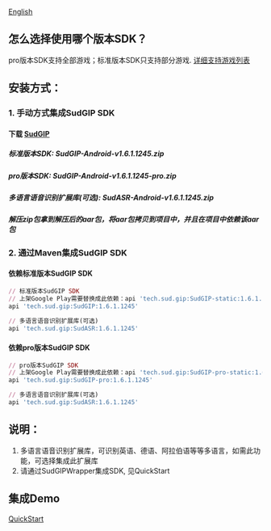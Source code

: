 [English](README_en.md)
## 怎么选择使用哪个版本SDK？
pro版本SDK支持全部游戏；标准版本SDK只支持部分游戏. [详细支持游戏列表](https://docs.sud.tech/zh-CN/app/Client/StartUp.html)

## 安装方式：
### 1. 手动方式集成SudGIP SDK
#### 下载 [SudGIP](https://github.com/SudTechnology/sud-mgp-android/releases)
##### 标准版本SDK: SudGIP-Android-v1.6.1.1245.zip
##### pro版本SDK: SudGIP-Android-v1.6.1.1245-pro.zip
##### 多语言语音识别扩展库(可选): SudASR-Android-v1.6.1.1245.zip
##### 解压zip包拿到解压后的aar包，将aar包拷贝到项目中，并且在项目中依赖该aar包

### 2. 通过Maven集成SudGIP SDK
#### 依赖标准版本SudGIP SDK
```ruby
// 标准版本SudGIP SDK
// 上架Google Play需要替换成此依赖：api 'tech.sud.gip:SudGIP-static:1.6.1.1245'
api 'tech.sud.gip:SudGIP:1.6.1.1245'

// 多语言语音识别扩展库(可选)
api 'tech.sud.gip:SudASR:1.6.1.1245'
```

#### 依赖pro版本SudGIP SDK
```ruby
// pro版本SudGIP SDK
// 上架Google Play需要替换成此依赖：api 'tech.sud.gip:SudGIP-pro-static:1.6.1.1245'
api 'tech.sud.gip:SudGIP-pro:1.6.1.1245'

// 多语言语音识别扩展库(可选)
api 'tech.sud.gip:SudASR:1.6.1.1245'

```

## 说明：
1. 多语言语音识别扩展库，可识别英语、德语、阿拉伯语等等多语言，如需此功能，可选择集成此扩展库
2. 请通过SudGIPWrapper集成SDK, 见QuickStart

## 集成Demo
[QuickStart](https://github.com/SudTechnology/hello-sud-plus-android/blob/master/project/QuickStart/README.md)
